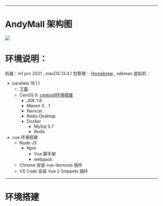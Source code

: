 
----
# AndyMall 架构图
![](https://i.imgur.com/PDv6F32.png)


# 环境说明：

机器：m1 pro 2021  , macOS:13.4.1 
包管理： [Homebrew](Configuration/homebrew/Homebrew.md) , sdkman 
虚拟机：
- parallels 18.1.1  
	- [下载](https://luoxx.top/archives/pd-18-active)
	- CenOS 9.  [centos9环境搭建](课程&笔记/技术栈/尚硅谷/谷粒商城/centos9环境搭建.md)
		- JDK 1.8
		- Maven 3.. .1
		- Navicat
		- Redis Desktop
		- Docker
			- MySql 5.7
			- Redis
- vue 环境搭建
	- Node JS
		- Npm
			- Vue 脚手架
			- webpack
	- Chrome 安装 vue-devtools 插件
	- VS Code 安装 Vue 2 Snippets 插件


----
# 环境搭建





